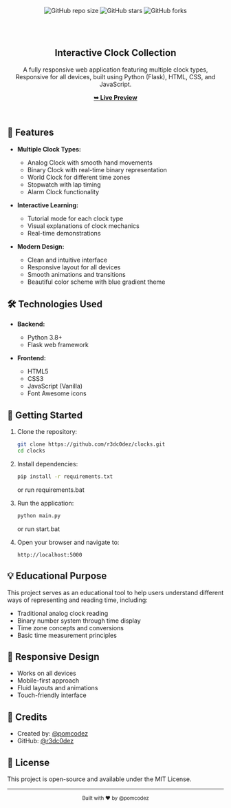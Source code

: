 <div align="center">
  
  ![GitHub repo size](https://img.shields.io/github/repo-size/r3dc0dez/clocks)
  ![GitHub stars](https://img.shields.io/github/stars/r3dc0dez/clocks?style=social)
  ![GitHub forks](https://img.shields.io/github/forks/r3dc0dez/clocks?style=social)

  <br />
  <br />

  <h2 align="center">Interactive Clock Collection</h2>

  A fully responsive web application featuring multiple clock types, <br />Responsive for all devices, built using Python (Flask), HTML, CSS, and JavaScript.

  <a href="https://clocks-one.vercel.app" target="_blank" rel="noopener noreferrer"><strong>➥ Live Preview</strong></a>

</div>

<br />

## 🚀 Features

- **Multiple Clock Types:**
  - Analog Clock with smooth hand movements
  - Binary Clock with real-time binary representation
  - World Clock for different time zones
  - Stopwatch with lap timing
  - Alarm Clock functionality

- **Interactive Learning:**
  - Tutorial mode for each clock type
  - Visual explanations of clock mechanics
  - Real-time demonstrations

- **Modern Design:**
  - Clean and intuitive interface
  - Responsive layout for all devices
  - Smooth animations and transitions
  - Beautiful color scheme with blue gradient theme

## 🛠️ Technologies Used

- **Backend:**
  - Python 3.8+
  - Flask web framework

- **Frontend:**
  - HTML5
  - CSS3
  - JavaScript (Vanilla)
  - Font Awesome icons

## 🚦 Getting Started

1. Clone the repository:
   ```bash
   git clone https://github.com/r3dc0dez/clocks.git
   cd clocks
   ```

2. Install dependencies:
   ```bash
   pip install -r requirements.txt
   ```
   or run requirements.bat

3. Run the application:
   ```bash
   python main.py
   ```
   or run start.bat

4. Open your browser and navigate to:
   ```
   http://localhost:5000
   ```

## 💡 Educational Purpose

This project serves as an educational tool to help users understand different ways of representing and reading time, including:
- Traditional analog clock reading
- Binary number system through time display
- Time zone concepts and conversions
- Basic time measurement principles

## 📱 Responsive Design

- Works on all devices
- Mobile-first approach
- Fluid layouts and animations
- Touch-friendly interface

## 🤝 Credits

- Created by: [@pomcodez](https://www.youtube.com/@pomcodez)
- GitHub: [@r3dc0dez](https://github.com/r3dc0dez)

## 📝 License

This project is open-source and available under the MIT License.

---

<div align="center">
  <sub>Built with ❤️ by @pomcodez</sub>
</div>

